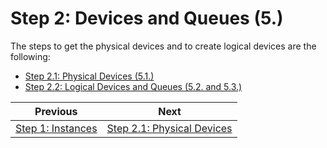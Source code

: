 # **Step 2: Devices and Queues (5.)**

The steps to get the physical devices and to create logical devices are the following:
 - [Step 2.1: Physical Devices (5.1.)](physical_devices.md)
 - [Step 2.2: Logical Devices and Queues (5.2. and 5.3.)](logical_devices_and_queues.md)

| Previous | Next |
|---|---|
| [Step 1: Instances](instance.md) | [Step 2.1: Physical Devices](physical_devices.md) |